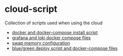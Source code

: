 # cloud-script

Collection of scripts used when using the cloud

- [docker and docker-compose install script](/docker-install)
- [grafana and loki docker compose files](/monitoring)
- [swap memory configuration](/swap-memory)
- [blue/green deploy script and docker-compose files](/deploy)

